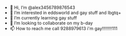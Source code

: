 - 👋 Hi, I’m @alex3456789876543
- 👀 I’m interested in eddsworld and gay stuff and lbgtq+
- 🌱 I’m currently learning gay stuff
- 💞️ I’m looking to collaborate on my b-day
- 📫 How to reach me call 9288979613
i'm gay!!!!!!!!111
<!---
alex3456789876543/alex3456789876543 is a ✨ special ✨ repository because its `README.md` (this file) appears on your GitHub profile.
You can click the Preview link to take a look at your changes.
--->
